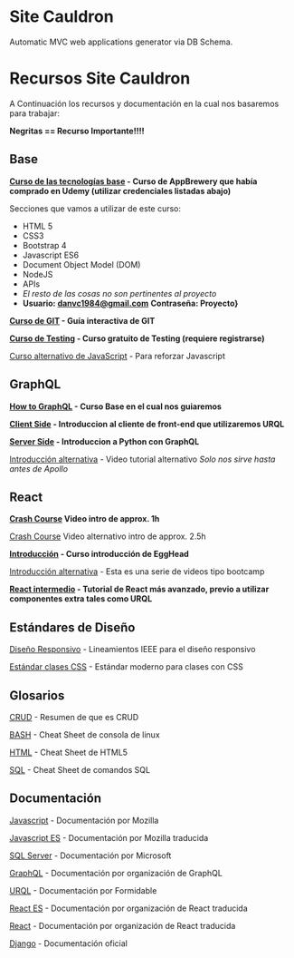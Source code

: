 # Site Cauldron
Automatic MVC web applications generator via DB Schema. 

# Recursos Site Cauldron
A Continuación los recursos y documentación en la cual nos basaremos para trabajar:

**Negritas == Recurso Importante!!!!**

## Base

**[Curso de las tecnologías base](https://www.udemy.com/course/the-complete-web-development-bootcamp/) - Curso de AppBrewery que había comprado en Udemy (utilizar credenciales listadas abajo)**

  Secciones que vamos a utilizar de este curso:
  - HTML 5
  - CSS3
  - Bootstrap 4
  - Javascript ES6
  - Document Object Model (DOM)
  - NodeJS
  - APIs
  - *El resto de las cosas no son pertinentes al proyecto*
  - **Usuario: danvc1984@gmail.com** **Contraseña: Proyecto}**
   
**[Curso de GIT](https://learngitbranching.js.org/) - Guía interactiva de GIT**

**[Curso de Testing](https://www.udacity.com/course/software-testing--cs258) - Curso gratuito de Testing (requiere registrarse)**

[Curso alternativo de JavaScript](https://www.codecademy.com/learn/introduction-to-javascript) - Para reforzar Javascript

## GraphQL

**[How to GraphQL](https://www.howtographql.com/) - Curso Base en el cual nos guiaremos**

**[Client Side](https://www.howtographql.com/react-urql/0-introduction/) - Introduccion al cliente de front-end que utilizaremos URQL**

**[Server Side](https://www.howtographql.com/graphql-python/0-introduction/) - Introduccion a Python con GraphQL**

[Introducción alternativa](https://www.youtube.com/playlist?list=PL4cUxeGkcC9iK6Qhn-QLcXCXPQUov1U7f) - Video tutorial alternativo *Solo nos sirve hasta antes de Apollo*

## React

**[Crash Course](https://www.youtube.com/watch?v=A71aqufiNtQ) Video intro de approx. 1h**

[Crash Course](https://www.youtube.com/watch?v=Ke90Tje7VS0) Video alternativo intro de approx. 2.5h

**[Introducción](https://egghead.io/courses/start-learning-react) - Curso introducción de EggHead**

[Introducción alternativa](https://tylermcginnis.com/free-react-bootcamp/?ref=designrevision.com) - Esta es una serie de videos tipo bootcamp

**[React intermedio](https://reactarmory.com/guides/learn-react-by-itself/react-basics#JSX-converts-to-JavaScript) - Tutorial de React más avanzado, previo a utilizar componentes extra tales como URQL**


## Estándares de Diseño

[Diseño Responsivo](https://brand-experience.ieee.org/guidelines/digital/mobileapp-and-responsive-design-guidelines/responsive-design/) - Lineamientos IEEE para el diseño responsivo

[Estándar clases CSS](https://css-tricks.com/abem-useful-adaptation-bem/) - Estándar moderno para clases con CSS


## Glosarios

[CRUD](https://www.codecademy.com/articles/what-is-crud) - Resumen de que es CRUD

[BASH](https://www.codecademy.com/articles/command-line-commands) - Cheat Sheet de consola de linux

[HTML](https://www.codecademy.com/articles/glossary-html) - Cheat Sheet de HTML5

[SQL](https://www.codecademy.com/articles/sql-commands) - Cheat Sheet de comandos SQL

## Documentación

[Javascript](https://developer.mozilla.org/en-US/docs/Web/JavaScript) - Documentación por Mozilla

[Javascript ES](https://developer.mozilla.org/es/docs/Web/JavaScript) - Documentación por Mozilla traducida

[SQL Server](https://docs.microsoft.com/es-mx/sql/sql-server/sql-server-technical-documentation?view=sql-server-2017) - Documentación por Microsoft

[GraphQL](https://graphql.org/learn/) - Documentación por organización de GraphQL

[URQL](https://formidable.com/open-source/urql/docs/) - Documentación por Formidable

[React ES](https://es.reactjs.org/) - Documentación por organización de React traducida

[React](https://reactjs.org/) - Documentación por organización de React traducida

[Django](https://docs.djangoproject.com/en/2.2/) - Documentación oficial
